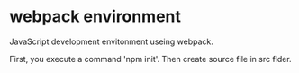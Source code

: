 webpack environment
====

JavaScript development envitonment useing webpack.

First, you execute a command 'npm init'.
Then create source file in src flder.